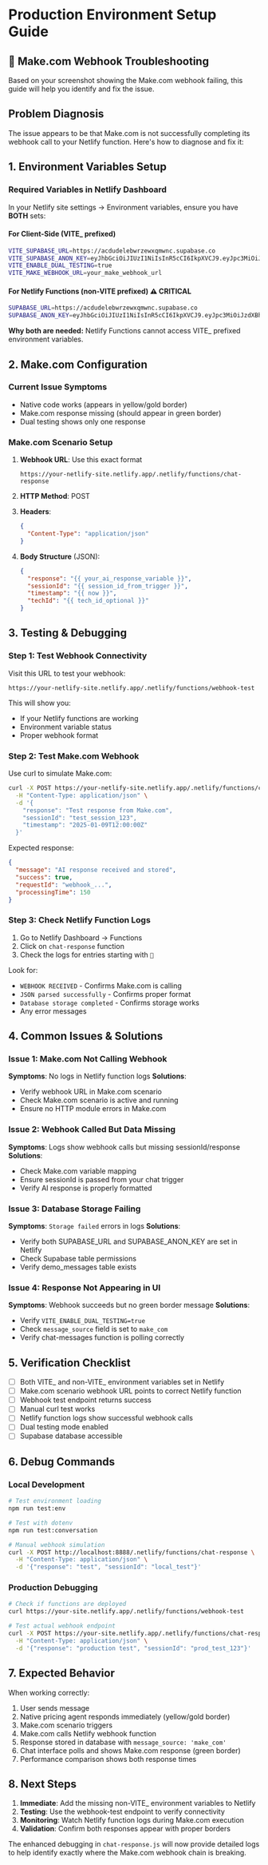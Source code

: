# Production Environment Setup Guide

## 🚨 Make.com Webhook Troubleshooting

Based on your screenshot showing the Make.com webhook failing, this guide will help you identify and fix the issue.

## Problem Diagnosis

The issue appears to be that Make.com is not successfully completing its webhook call to your Netlify function. Here's how to diagnose and fix it:

## 1. Environment Variables Setup

### Required Variables in Netlify Dashboard

In your Netlify site settings → Environment variables, ensure you have **BOTH** sets:

#### For Client-Side (VITE_ prefixed)
```bash
VITE_SUPABASE_URL=https://acdudelebwrzewxqmwnc.supabase.co
VITE_SUPABASE_ANON_KEY=eyJhbGciOiJIUzI1NiIsInR5cCI6IkpXVCJ9.eyJpc3MiOiJzdXBhYmFzZSIsInJlZiI6ImFjZHVkZWxlYndyemV3eHFtd25jIiwicm9sZSI6ImFub24iLCJpYXQiOjE3NDk4NzUxNTcsImV4cCI6MjA2NTQ1MTE1N30.HnxT5Z9EcIi4otNryHobsQCN6x5M43T0hvKMF6Pxx_c
VITE_ENABLE_DUAL_TESTING=true
VITE_MAKE_WEBHOOK_URL=your_make_webhook_url
```

#### For Netlify Functions (non-VITE prefixed) ⚠️ CRITICAL
```bash
SUPABASE_URL=https://acdudelebwrzewxqmwnc.supabase.co
SUPABASE_ANON_KEY=eyJhbGciOiJIUzI1NiIsInR5cCI6IkpXVCJ9.eyJpc3MiOiJzdXBhYmFzZSIsInJlZiI6ImFjZHVkZWxlYndyemV3eHFtd25jIiwicm9sZSI6ImFub24iLCJpYXQiOjE3NDk4NzUxNTcsImV4cCI6MjA2NTQ1MTE1N30.HnxT5Z9EcIi4otNryHobsQCN6x5M43T0hvKMF6Pxx_c
```

**Why both are needed:** Netlify Functions cannot access VITE_ prefixed environment variables.

## 2. Make.com Configuration

### Current Issue Symptoms
- Native code works (appears in yellow/gold border)
- Make.com response missing (should appear in green border)
- Dual testing shows only one response

### Make.com Scenario Setup

1. **Webhook URL**: Use this exact format
   ```
   https://your-netlify-site.netlify.app/.netlify/functions/chat-response
   ```

2. **HTTP Method**: POST

3. **Headers**:
   ```json
   {
     "Content-Type": "application/json"
   }
   ```

4. **Body Structure** (JSON):
   ```json
   {
     "response": "{{ your_ai_response_variable }}",
     "sessionId": "{{ session_id_from_trigger }}",
     "timestamp": "{{ now }}",
     "techId": "{{ tech_id_optional }}"
   }
   ```

## 3. Testing & Debugging

### Step 1: Test Webhook Connectivity

Visit this URL to test your webhook:
```
https://your-netlify-site.netlify.app/.netlify/functions/webhook-test
```

This will show you:
- If your Netlify functions are working
- Environment variable status
- Proper webhook format

### Step 2: Test Make.com Webhook

Use curl to simulate Make.com:
```bash
curl -X POST https://your-netlify-site.netlify.app/.netlify/functions/chat-response \
  -H "Content-Type: application/json" \
  -d '{
    "response": "Test response from Make.com",
    "sessionId": "test_session_123",
    "timestamp": "2025-01-09T12:00:00Z"
  }'
```

Expected response:
```json
{
  "message": "AI response received and stored",
  "success": true,
  "requestId": "webhook_...",
  "processingTime": 150
}
```

### Step 3: Check Netlify Function Logs

1. Go to Netlify Dashboard → Functions
2. Click on `chat-response` function
3. Check the logs for entries starting with `🚨`

Look for:
- `WEBHOOK RECEIVED` - Confirms Make.com is calling
- `JSON parsed successfully` - Confirms proper format
- `Database storage completed` - Confirms storage works
- Any error messages

## 4. Common Issues & Solutions

### Issue 1: Make.com Not Calling Webhook
**Symptoms**: No logs in Netlify function logs
**Solutions**:
- Verify webhook URL in Make.com scenario
- Check Make.com scenario is active and running
- Ensure no HTTP module errors in Make.com

### Issue 2: Webhook Called But Data Missing
**Symptoms**: Logs show webhook calls but missing sessionId/response
**Solutions**:
- Check Make.com variable mapping
- Ensure sessionId is passed from your chat trigger
- Verify AI response is properly formatted

### Issue 3: Database Storage Failing
**Symptoms**: `Storage failed` errors in logs
**Solutions**:
- Verify both SUPABASE_URL and SUPABASE_ANON_KEY are set in Netlify
- Check Supabase table permissions
- Verify demo_messages table exists

### Issue 4: Response Not Appearing in UI
**Symptoms**: Webhook succeeds but no green border message
**Solutions**:
- Verify `VITE_ENABLE_DUAL_TESTING=true`
- Check `message_source` field is set to `make_com`
- Verify chat-messages function is polling correctly

## 5. Verification Checklist

- [ ] Both VITE_ and non-VITE_ environment variables set in Netlify
- [ ] Make.com scenario webhook URL points to correct Netlify function
- [ ] Webhook test endpoint returns success
- [ ] Manual curl test works
- [ ] Netlify function logs show successful webhook calls
- [ ] Dual testing mode enabled
- [ ] Supabase database accessible

## 6. Debug Commands

### Local Development
```bash
# Test environment loading
npm run test:env

# Test with dotenv
npm run test:conversation

# Manual webhook simulation
curl -X POST http://localhost:8888/.netlify/functions/chat-response \
  -H "Content-Type: application/json" \
  -d '{"response": "test", "sessionId": "local_test"}'
```

### Production Debugging
```bash
# Check if functions are deployed
curl https://your-site.netlify.app/.netlify/functions/webhook-test

# Test actual webhook endpoint
curl -X POST https://your-site.netlify.app/.netlify/functions/chat-response \
  -H "Content-Type: application/json" \
  -d '{"response": "production test", "sessionId": "prod_test_123"}'
```

## 7. Expected Behavior

When working correctly:
1. User sends message
2. Native pricing agent responds immediately (yellow/gold border)
3. Make.com scenario triggers
4. Make.com calls Netlify webhook function
5. Response stored in database with `message_source: 'make_com'`
6. Chat interface polls and shows Make.com response (green border)
7. Performance comparison shows both response times

## 8. Next Steps

1. **Immediate**: Add the missing non-VITE_ environment variables to Netlify
2. **Testing**: Use the webhook-test endpoint to verify connectivity
3. **Monitoring**: Watch Netlify function logs during Make.com execution
4. **Validation**: Confirm both responses appear with proper borders

The enhanced debugging in `chat-response.js` will now provide detailed logs to help identify exactly where the Make.com webhook chain is breaking.